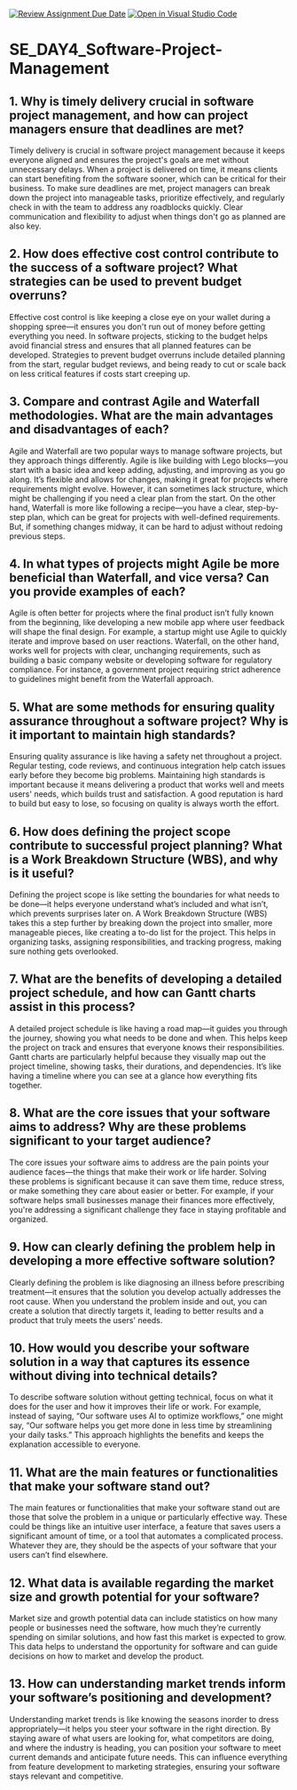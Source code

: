 [![Review Assignment Due Date](https://classroom.github.com/assets/deadline-readme-button-22041afd0340ce965d47ae6ef1cefeee28c7c493a6346c4f15d667ab976d596c.svg)](https://classroom.github.com/a/9pw6JKcu)
[![Open in Visual Studio Code](https://classroom.github.com/assets/open-in-vscode-2e0aaae1b6195c2367325f4f02e2d04e9abb55f0b24a779b69b11b9e10269abc.svg)](https://classroom.github.com/online_ide?assignment_repo_id=15644842&assignment_repo_type=AssignmentRepo)
# SE_DAY4_Software-Project-Management
## 1. Why is timely delivery crucial in software project management, and how can project managers ensure that deadlines are met?
Timely delivery is crucial in software project management because it keeps everyone aligned and ensures the project's goals are met without unnecessary delays. When a project is delivered on time, it means clients can start benefiting from the software sooner, which can be critical for their business. To make sure deadlines are met, project managers can break down the project into manageable tasks, prioritize effectively, and regularly check in with the team to address any roadblocks quickly. Clear communication and flexibility to adjust when things don't go as planned are also key.

## 2. How does effective cost control contribute to the success of a software project? What strategies can be used to prevent budget overruns?
Effective cost control is like keeping a close eye on your wallet during a shopping spree—it ensures you don't run out of money before getting everything you need. In software projects, sticking to the budget helps avoid financial stress and ensures that all planned features can be developed. Strategies to prevent budget overruns include detailed planning from the start, regular budget reviews, and being ready to cut or scale back on less critical features if costs start creeping up.


## 3. Compare and contrast Agile and Waterfall methodologies. What are the main advantages and disadvantages of each?
Agile and Waterfall are two popular ways to manage software projects, but they approach things differently. Agile is like building with Lego blocks—you start with a basic idea and keep adding, adjusting, and improving as you go along. It’s flexible and allows for changes, making it great for projects where requirements might evolve. However, it can sometimes lack structure, which might be challenging if you need a clear plan from the start. On the other hand, Waterfall is more like following a recipe—you have a clear, step-by-step plan, which can be great for projects with well-defined requirements. But, if something changes midway, it can be hard to adjust without redoing previous steps.

## 4. In what types of projects might Agile be more beneficial than Waterfall, and vice versa? Can you provide examples of each?
Agile is often better for projects where the final product isn’t fully known from the beginning, like developing a new mobile app where user feedback will shape the final design. For example, a startup might use Agile to quickly iterate and improve based on user reactions. Waterfall, on the other hand, works well for projects with clear, unchanging requirements, such as building a basic company website or developing software for regulatory compliance. For instance, a government project requiring strict adherence to guidelines might benefit from the Waterfall approach.

## 5. What are some methods for ensuring quality assurance throughout a software project? Why is it important to maintain high standards?
Ensuring quality assurance is like having a safety net throughout a project. Regular testing, code reviews, and continuous integration help catch issues early before they become big problems. Maintaining high standards is important because it means delivering a product that works well and meets users' needs, which builds trust and satisfaction. A good reputation is hard to build but easy to lose, so focusing on quality is always worth the effort.

## 6. How does defining the project scope contribute to successful project planning? What is a Work Breakdown Structure (WBS), and why is it useful?
Defining the project scope is like setting the boundaries for what needs to be done—it helps everyone understand what’s included and what isn’t, which prevents surprises later on. A Work Breakdown Structure (WBS) takes this a step further by breaking down the project into smaller, more manageable pieces, like creating a to-do list for the project. This helps in organizing tasks, assigning responsibilities, and tracking progress, making sure nothing gets overlooked.

## 7. What are the benefits of developing a detailed project schedule, and how can Gantt charts assist in this process?
A detailed project schedule is like having a road map—it guides you through the journey, showing you what needs to be done and when. This helps keep the project on track and ensures that everyone knows their responsibilities. Gantt charts are particularly helpful because they visually map out the project timeline, showing tasks, their durations, and dependencies. It’s like having a timeline where you can see at a glance how everything fits together.

## 8. What are the core issues that your software aims to address? Why are these problems significant to your target audience?
The core issues your software aims to address are the pain points your audience faces—the things that make their work or life harder. Solving these problems is significant because it can save them time, reduce stress, or make something they care about easier or better. For example, if your software helps small businesses manage their finances more effectively, you're addressing a significant challenge they face in staying profitable and organized.

## 9. How can clearly defining the problem help in developing a more effective software solution?
Clearly defining the problem is like diagnosing an illness before prescribing treatment—it ensures that the solution you develop actually addresses the root cause. When you understand the problem inside and out, you can create a solution that directly targets it, leading to better results and a product that truly meets the users' needs.

## 10. How would you describe your software solution in a way that captures its essence without diving into technical details?
To describe software solution without getting technical, focus on what it does for the user and how it improves their life or work. For example, instead of saying, “Our software uses AI to optimize workflows,” one might say, “Our software helps you get more done in less time by streamlining your daily tasks.” This approach highlights the benefits and keeps the explanation accessible to everyone.

## 11. What are the main features or functionalities that make your software stand out?
The main features or functionalities that make your software stand out are those that solve the problem in a unique or particularly effective way. These could be things like an intuitive user interface, a feature that saves users a significant amount of time, or a tool that automates a complicated process. Whatever they are, they should be the aspects of your software that your users can’t find elsewhere.

## 12. What data is available regarding the market size and growth potential for your software?
Market size and growth potential data can include statistics on how many people or businesses need the software, how much they’re currently spending on similar solutions, and how fast this market is expected to grow. This data helps to understand the opportunity for software and can guide decisions on how to market and develop the product.

## 13. How can understanding market trends inform your software’s positioning and development?
Understanding market trends is like knowing the seasons inorder to dress appropriately—it helps you steer your software in the right direction. By staying aware of what users are looking for, what competitors are doing, and where the industry is heading, you can position your software to meet current demands and anticipate future needs. This can influence everything from feature development to marketing strategies, ensuring your software stays relevant and competitive.
